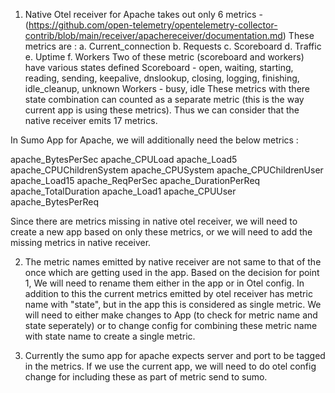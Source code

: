 1. Native Otel receiver for Apache takes out only 6 metrics - (https://github.com/open-telemetry/opentelemetry-collector-contrib/blob/main/receiver/apachereceiver/documentation.md) These metrics are :
    a. Current_connection
    b. Requests
    c. Scoreboard
    d. Traffic
    e. Uptime
    f. Workers
Two of these metric (scoreboard and workers) have various states defined 
Scoreboard - open, waiting, starting, reading, sending, keepalive, dnslookup, closing, logging, finishing, idle_cleanup, unknown
Workers - busy, idle
These metrics with there state combination can counted as a separate metric (this is the way current app is using these metrics). Thus we can consider that the native receiver emits 17 metrics.

In Sumo App for Apache, we will additionally need the below metrics :

apache_BytesPerSec
apache_CPULoad
apache_Load5
apache_CPUChildrenSystem
apache_CPUSystem
apache_CPUChildrenUser
apache_Load15
apache_ReqPerSec
apache_DurationPerReq
apache_TotalDuration
apache_Load1
apache_CPUUser
apache_BytesPerReq

Since there are metrics missing in native otel receiver, we will need to create a new app based on only these metrics, or we will need to add the missing metrics in native receiver.

2. The metric names emitted by native receiver are not same to that of the once which are getting used in the app. Based on the decision for point 1, We will need to rename them either in the app or in Otel config. In addition to this the current metrics emitted by otel receiver has metric name with "state", but in the app this is considered as single metric. We will need to either make changes to App (to check for metric name and state seperately) or to change config for combining these metric name with state name to create a single metric. 

3. Currently the sumo app for apache expects server and port to be tagged in the metrics. If we use the current app, we will need to do otel config change for including these as part of metric send to sumo.

